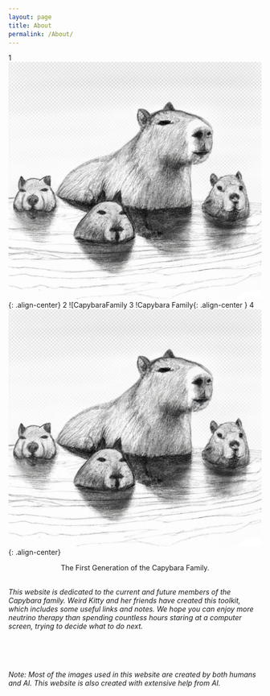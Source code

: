```yaml
---
layout: page
title: About
permalink: /About/
---
```

1
![placeholder](/Pic/capybara_family.jpeg){: .align-center}
2
![CapybaraFamily
3
!Capybara Family{: .align-center }
4
![placeholder](../Pic/capybara_family.jpeg){: .align-center}


<center>
The First Generation of the Capybara Family.
</center>

<br>

_This website is dedicated to the current and future members of the Capybara family. Weird Kitty and her friends have created this toolkit, which includes some useful links and notes. We hope you can enjoy more neutrino therapy than spending countless hours staring at a computer screen, trying to decide what to do next._

<br>
<br>
<br>

_Note: Most of the images used in this website are created by both humans and AI. This website is also created with extensive help from AI._
